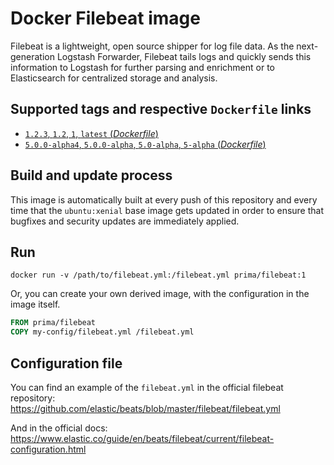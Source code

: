 # Docker Filebeat image

Filebeat is a lightweight, open source shipper for log file data. As the next-generation Logstash Forwarder, Filebeat tails logs and quickly sends this information to Logstash for further parsing and enrichment or to Elasticsearch for centralized storage and analysis.

## Supported tags and respective `Dockerfile` links

-	[`1.2.3`, `1.2`, `1`, `latest` (*Dockerfile*)](https://github.com/bmcbm/docker-filebeat/blob/master/1.2/Dockerfile)
-	[`5.0.0-alpha4`, `5.0.0-alpha`, `5.0-alpha`, `5-alpha` (*Dockerfile*)](https://github.com/bmcbm/docker-filebeat/blob/master/5.0/Dockerfile)

## Build and update process

This image is automatically built at every push of this repository and every time that the `ubuntu:xenial` base image gets updated in order to ensure that bugfixes and security updates are immediately applied.

## Run

```
docker run -v /path/to/filebeat.yml:/filebeat.yml prima/filebeat:1
```

Or, you can create your own derived image, with the configuration in the image itself.

```dockerfile
FROM prima/filebeat
COPY my-config/filebeat.yml /filebeat.yml
```

## Configuration file

You can find an example of the `filebeat.yml` in the official filebeat repository: https://github.com/elastic/beats/blob/master/filebeat/filebeat.yml

And in the official docs: https://www.elastic.co/guide/en/beats/filebeat/current/filebeat-configuration.html
